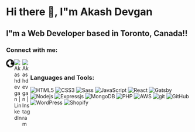 # Hi there 👋, I"m Akash Devgan

## I"m a Web Developer based in Toronto, Canada!!

### Connect with me:

[<img align="left" alt="Akashdevgan.com" width="22px" src="https://raw.githubusercontent.com/iconic/open-iconic/master/svg/globe.svg" />][website]
[<img align="left" alt="Akashdevgan | LinkedIn" width="22px" src="https://cdn.jsdelivr.net/npm/simple-icons@v3/icons/linkedin.svg" />][linkedin]
[<img align="left" alt="Akashdevgan | Instagram" width="22px" src="https://cdn.jsdelivr.net/npm/simple-icons@v3/icons/instagram.svg" />][instagram]

<br />

### Languages and Tools:
<p>
    <img alt="HTML5" src="https://img.shields.io/badge/-HTML5-E34526?style=flat-square&logo=html5&logoColor=white" />
    <img alt="CSS3" src="https://img.shields.io/badge/-CSS3-1572b6?style=flat-square&logo=css3&logoColor=white" />
    <img alt="Sass" src="https://img.shields.io/badge/-sass-cc6699?style=flat-square&logo=sass&logoColor=white" />
    <img alt="JavaScript" src="https://img.shields.io/badge/-f7df1e?style=flat-square&logo=javascript&logoColor=white" />
    <img alt="React" src="https://img.shields.io/badge/-React-45b8d8?style=flat-square&logo=react&logoColor=white" />
    <img alt="Gatsby" src="https://img.shields.io/badge/-Gatsby-663399?style=flat-square&logo=gatsby&logoColor=white"/>
    <img alt="Nodejs" src="https://img.shields.io/badge/-Node-rgb(51%20153%2051)?style=flat-square&logo=node.js&logoColor=white" />
    <img alt="Expressjs" src="https://img.shields.io/badge/-Express.js-000000?style=flat-square&logo=express&logoColor=white" />
    <img alt="MongoDB" src="https://img.shields.io/badge/-MongoDB-47a248?style=flat-square&logo=mongodb&logoColor=white" />
    <img alt="PHP" src="https://img.shields.io/badge/-PHP-777bb4?style=flat-square&logo=php&logoColor=white"/>
    <img alt="AWS" src="https://img.shields.io/badge/-AWS-232F3E?style=flat-square&logo=amazon-aws&logoColor=white" />
    <img alt="git" src="https://img.shields.io/badge/-Git-F05032?style=flat-square&logo=git&logoColor=white" />
    <img alt="GitHub" src="https://img.shields.io/badge/-GitHub-181717?style=flat-square&logo=GitHub&logoColor=white" />
    <img alt="WordPress" src="https://img.shields.io/badge/-WordPress-21759B?style=flat-square&logo=wordpress&logoColor=white" />
    <img alt="Shopify" src="https://img.shields.io/badge/-Shopify-7AB55C?style=flat-square&logo=shopify&logoColor=white" />
</p>

[website]: http://akashdevgan.com/
[instagram]: https://instagram.com/akash.developer
[linkedin]: https://www.linkedin.com/in/akash24/